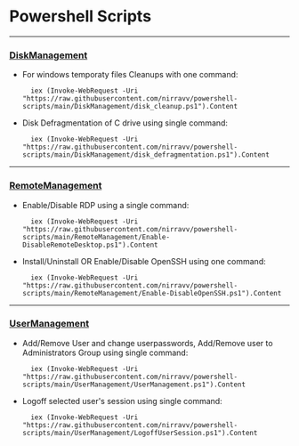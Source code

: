 # Powershell Scripts
---

### [DiskManagement](DiskManagement/README.md)

* For windows temporaty files Cleanups with one command:

        iex (Invoke-WebRequest -Uri "https://raw.githubusercontent.com/nirravv/powershell-scripts/main/DiskManagement/disk_cleanup.ps1").Content

* Disk Defragmentation of C drive using single command:

        iex (Invoke-WebRequest -Uri "https://raw.githubusercontent.com/nirravv/powershell-scripts/main/DiskManagement/disk_defragmentation.ps1").Content
---
### [RemoteManagement](RemoteManagement/README.md)

* Enable/Disable RDP using a single command:

        iex (Invoke-WebRequest -Uri "https://raw.githubusercontent.com/nirravv/powershell-scripts/main/RemoteManagement/Enable-DisableRemoteDesktop.ps1").Content

* Install/Uninstall OR Enable/Disable OpenSSH using one command:

        iex (Invoke-WebRequest -Uri "https://raw.githubusercontent.com/nirravv/powershell-scripts/main/RemoteManagement/Enable-DisableOpenSSH.ps1").Content

---
### [UserManagement](UserManagement/README.md)

* Add/Remove User and change userpasswords, Add/Remove user to Administrators Group using single command:

        iex (Invoke-WebRequest -Uri "https://raw.githubusercontent.com/nirravv/powershell-scripts/main/UserManagement/UserManagement.ps1").Content

* Logoff selected user's session using single command:

        iex (Invoke-WebRequest -Uri "https://raw.githubusercontent.com/nirravv/powershell-scripts/main/UserManagement/LogoffUserSession.ps1").Content
